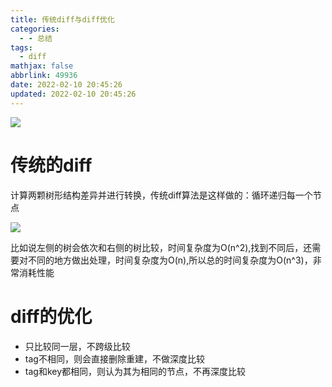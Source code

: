 ```yaml
---
title: 传统diff与diff优化
categories:
  - - 总结
tags:
  - diff
mathjax: false
abbrlink: 49936
date: 2022-02-10 20:45:26
updated: 2022-02-10 20:45:26
---
```


![](/gallery/nor-diff-01.jpeg)

<!-- more -->

# 传统的diff

计算两颗树形结构差异并进行转换，传统diff算法是这样做的：循环递归每一个节点

![](/gallery/nor-diff-02.webp)

比如说左侧的树会依次和右侧的树比较，时间复杂度为O(n^2),找到不同后，还需要对不同的地方做出处理，时间复杂度为O(n),所以总的时间复杂度为O(n^3)，非常消耗性能

# diff的优化

- 只比较同一层，不跨级比较
- tag不相同，则会直接删除重建，不做深度比较
- tag和key都相同，则认为其为相同的节点，不再深度比较

